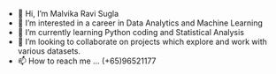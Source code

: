 - 👋 Hi, I’m Malvika Ravi Sugla
- 👀 I’m interested in a career in Data Analytics and Machine Learning
- 🌱 I’m currently learning Python coding and Statistical Analysis
- 💞️ I’m looking to collaborate on projects which explore and work with various datasets. 
- 📫 How to reach me ... (+65)96521177

<!---
mrsugla/mrsugla is a ✨ special ✨ repository because its `README.md` (this file) appears on your GitHub profile.
You can click the Preview link to take a look at your changes.
--->
